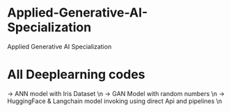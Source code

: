 # Applied-Generative-AI-Specialization
Applied Generative AI Specialization

# All Deeplearning codes
-> ANN model with Iris Dataset \n
-> GAN Model with random numbers \n 
-> HuggingFace & Langchain model invoking using direct Api and pipelines \n
